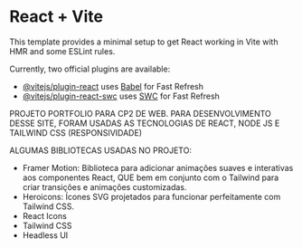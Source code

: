 # React + Vite

This template provides a minimal setup to get React working in Vite with HMR and some ESLint rules.

Currently, two official plugins are available:

- [@vitejs/plugin-react](https://github.com/vitejs/vite-plugin-react/blob/main/packages/plugin-react/README.md) uses [Babel](https://babeljs.io/) for Fast Refresh
- [@vitejs/plugin-react-swc](https://github.com/vitejs/vite-plugin-react-swc) uses [SWC](https://swc.rs/) for Fast Refresh

PROJETO PORTFOLIO PARA CP2 DE WEB. 
PARA DESENVOLVIMENTO DESSE SITE, FORAM USADAS AS TECNOLOGIAS DE REACT, NODE JS E TAILWIND CSS (RESPONSIVIDADE)

ALGUMAS BIBLIOTECAS USADAS NO PROJETO:

- Framer Motion: Biblioteca para adicionar animações suaves e interativas aos componentes React, QUE bem em conjunto com o Tailwind para criar transições e animações customizadas.
- Heroicons: Ícones SVG projetados para funcionar perfeitamente com Tailwind CSS.
- React Icons
- Tailwind CSS
- Headless UI